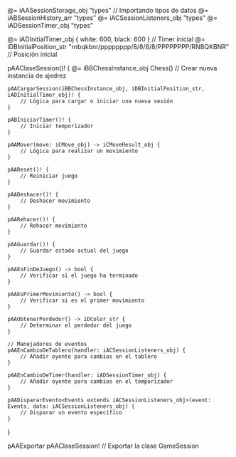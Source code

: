 @= iAASessionStorage_obj "types"  // Importando tipos de datos
@= iABSessionHistory_arr "types"
@= iACSessionListeners_obj "types"
@= iADSessionTimer_obj "types"

@= iADInitialTimer_obj { white: 600, black: 600 }  // Timer inicial
@= iDBInitialPosition_str "rnbqkbnr/pppppppp/8/8/8/8/PPPPPPPP/RNBQKBNR"  // Posición inicial

pAAClaseSession()! {
    @= iBBChessInstance_obj Chess()  // Crear nueva instancia de ajedrez

    pAACargarSession(iBBChessInstance_obj, iDBInitialPosition_str, iADInitialTimer_obj)! {
        // Lógica para cargar o iniciar una nueva sesión
    }

    pABIniciarTimer()! {
        // Iniciar temporizador
    }

    pAAMover(move: iCMove_obj) -> iCMoveResult_obj {
        // Lógica para realizar un movimiento
    }

    pAAReset()! {
        // Reiniciar juego
    }

    pAADeshacer()! {
        // Deshacer movimiento
    }

    pAARehacer()! {
        // Rehacer movimiento
    }

    pAAGuardar()! {
        // Guardar estado actual del juego
    }

    pAAEsFinDeJuego() -> bool {
        // Verificar si el juego ha terminado
    }

    pAAEsPrimerMovimiento() -> bool {
        // Verificar si es el primer movimiento
    }

    pAAObtenerPerdedor() -> iDColor_str {
        // Determinar el perdedor del juego
    }

    // Manejadores de eventos
    pAAEnCambioDeTablero(handler: iACSessionListeners_obj) {
        // Añadir oyente para cambios en el tablero
    }

    pAAEnCambioDeTimer(handler: iADSessionTimer_obj) {
        // Añadir oyente para cambios en el temporizador
    }

    pAADispararEvento<Events extends iACSessionListeners_obj>(event: Events, data: iACSessionListeners_obj) {
        // Disparar un evento específico
    }
}

pAAExportar pAAClaseSession!  // Exportar la clase GameSession
